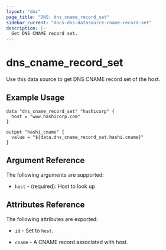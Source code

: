 ```yaml
---
layout: "dns"
page_title: "DNS: dns_cname_record_set"
sidebar_current: "docs-dns-datasource-cname-record-set"
description: |-
  Get DNS CNAME record set.
---
```


# dns_cname_record_set

Use this data source to get DNS CNAME record set of the host.

## Example Usage

```hcl
data "dns_cname_record_set" "hashicorp" {
  host = "www.hashicorp.com"
}

output "hashi_cname" {
  value = "${data.dns_cname_record_set.hashi.cname}"
}
```

## Argument Reference

The following arguments are supported:

 * `host` - (required): Host to look up

## Attributes Reference

The following attributes are exported:

 * `id` - Set to `host`.

 * `cname` - A CNAME record associated with host.
